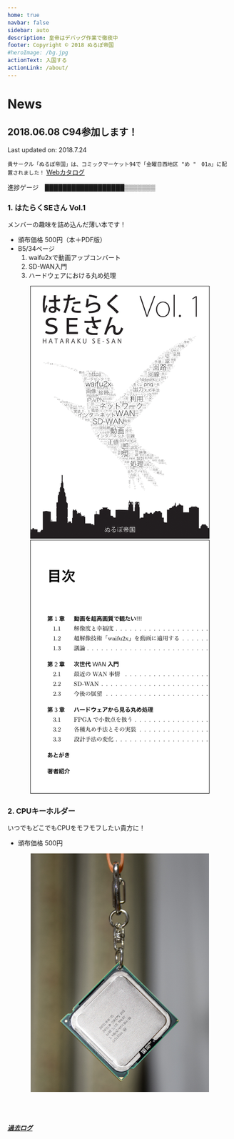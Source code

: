 ```yaml
---
home: true
navbar: false
sidebar: auto
description: 皇帝はデバッグ作業で徹夜中
footer: Copyright © 2018 ぬるぽ帝国
#heroImage: /bg.jpg
actionText: 入国する
actionLink: /about/
---
```


# News

## 2018.06.08 C94参加します！

Last updated on: 2018.7.24

`貴サークル「ぬるぽ帝国」は、コミックマーケット94で「金曜日西地区 "め "　01a」に配置されました！`
[Webカタログ](https://webcatalog.circle.ms/Circle/13916745)

進捗ゲージ　██████████████████▒▒▒▒▒▒▒ 

### 1. __はたらくSEさん Vol.1__

メンバーの趣味を詰め込んだ薄い本です！

- 頒布価格 500円（本＋PDF版）
- B5/34ページ
    1. waifu2xで動画アップコンバート
    1. SD-WAN入門
    1. ハードウェアにおける丸め処理

<center>
<img src="./hse1-cover.png" alt="book-cover" width="400px" border=1 />
<img src="./hse1-index.png" alt="book-index" width="400px" border=1 />
</center>

### 2. CPUキーホルダー

いつでもどこでもCPUをモフモフしたい貴方に！

- 頒布価格 500円

<center><img src="./cpu-kc.jpg" alt="cpu-keychain" width="400px"/></center>

<br><br>
##### [過去ログ](/archives/)
